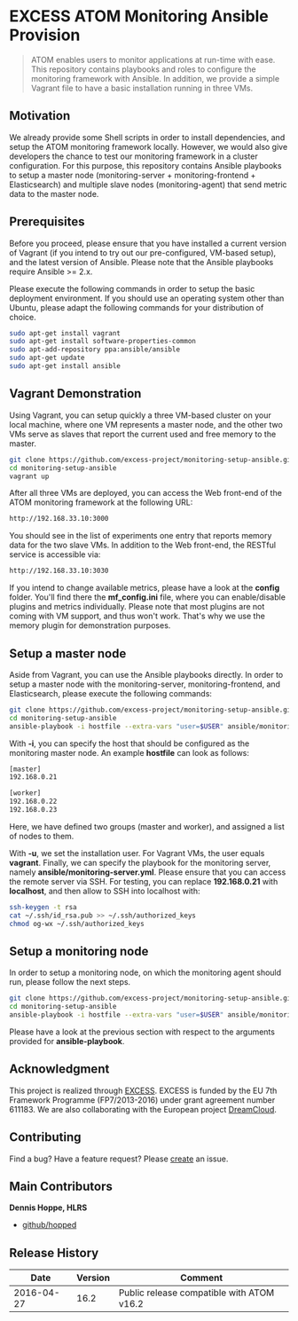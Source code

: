 # EXCESS ATOM Monitoring Ansible Provision

> ATOM enables users to monitor applications at run-time with ease. This repository contains playbooks and roles to configure the monitoring framework with Ansible. In addition, we provide a simple Vagrant file to have a basic installation running in three VMs.

## Motivation

We already provide some Shell scripts in order to install dependencies, and setup the ATOM monitoring framework locally. However, we would also give developers the chance to test our monitoring framework in a cluster configuration. For this purpose, this repository contains Ansible playbooks to setup a master node (monitoring-server + monitoring-frontend + Elasticsearch) and multiple slave nodes (monitoring-agent) that send metric data to the master node.

## Prerequisites

Before you proceed, please ensure that you have installed a current version of Vagrant (if you intend to try out our pre-configured, VM-based setup), and the latest version of Ansible. Please note that the Ansible playbooks require Ansible >= 2.x.

Please execute the following commands in order to setup the basic deployment environment. If you should use an operating system other than Ubuntu, please adapt the following commands for your distribution of choice.

```bash
sudo apt-get install vagrant
sudo apt-get install software-properties-common
sudo apt-add-repository ppa:ansible/ansible
sudo apt-get update
sudo apt-get install ansible
```

## Vagrant Demonstration

Using Vagrant, you can setup quickly a three VM-based cluster on your local machine, where one VM represents a master node, and
the other two VMs serve as slaves that report the current used and free memory to the master.

```bash
git clone https://github.com/excess-project/monitoring-setup-ansible.git
cd monitoring-setup-ansible
vagrant up
```

After all three VMs are deployed, you can access the Web front-end of the ATOM monitoring framework at the following URL:

```bash
http://192.168.33.10:3000
```

You should see in the list of experiments one entry that reports memory data for the two slave VMs. In addition to the
Web front-end, the RESTful service is accessible via:

```bash
http://192.168.33.10:3030
```

If you intend to change available metrics, please have a look at the **config** folder. You'll find there the **mf_config.ini** file, where you can enable/disable plugins and metrics individually. Please note that most plugins are not coming with VM support, and thus won't work. That's why we use the memory plugin for demonstration purposes.


## Setup a master node

Aside from Vagrant, you can use the Ansible playbooks directly. In order to setup a master node with the monitoring-server,
monitoring-frontend, and Elasticsearch, please execute the following commands:

```bash
git clone https://github.com/excess-project/monitoring-setup-ansible.git
cd monitoring-setup-ansible
ansible-playbook -i hostfile --extra-vars "user=$USER" ansible/monitoring-server.yml
```

With **-i**, you can specify the host that should be configured as the monitoring master node. An example **hostfile**
can look as follows:

```bash
[master]
192.168.0.21

[worker]
192.168.0.22
192.168.0.23
```

Here, we have defined two groups (master and worker), and assigned a list of nodes to them.

With **-u**, we set the installation user. For Vagrant VMs, the user equals **vagrant**. Finally, we can specify
the playbook for the monitoring server, namely **ansible/monitoring-server.yml**. Please ensure that you can access
the remote server via SSH. For testing, you can replace **192.168.0.21** with **localhost**, and then allow to SSH
into localhost with:

```bash
ssh-keygen -t rsa
cat ~/.ssh/id_rsa.pub >> ~/.ssh/authorized_keys
chmod og-wx ~/.ssh/authorized_keys
```


## Setup a monitoring node

In order to setup a monitoring node, on which the monitoring agent should run, please follow the next steps.

```bash
git clone https://github.com/excess-project/monitoring-setup-ansible.git
cd monitoring-setup-ansible
ansible-playbook -i hostfile --extra-vars "user=$USER" ansible/monitoring-agent.yml
```

Please have a look at the previous section with respect to the arguments provided for **ansible-playbook**.


## Acknowledgment

This project is realized through [EXCESS][excess]. EXCESS is funded by the EU 7th
Framework Programme (FP7/2013-2016) under grant agreement number 611183. We are
also collaborating with the European project [DreamCloud][dreamcloud].


## Contributing
Find a bug? Have a feature request?
Please [create](https://github.com/excess-project/monitoring-setup-ansible/website/issues) an issue.


## Main Contributors

**Dennis Hoppe, HLRS**
+ [github/hopped](https://github.com/hopped)


## Release History

| Date        | Version | Comment                                    |
| ----------- | ------- | ------------------------------------------ |
| 2016-04-27  | 16.2    | Public release compatible with ATOM v16.2  |


[excess]: http://www.excess-project.eu
[dreamcloud]: http://www.dreamcloud-project.eu
